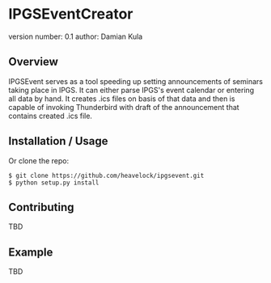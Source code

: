IPGSEventCreator
===============================

version number: 0.1
author: Damian Kula

Overview
--------

IPGSEvent serves as a tool speeding up setting announcements of seminars taking place in IPGS.
It can either parse IPGS's event calendar or entering all data by hand.
It creates .ics files on basis of that data and then is capable of invoking Thunderbird with draft of the announcement 
that contains created .ics file.

Installation / Usage
--------------------

Or clone the repo:

    $ git clone https://github.com/heavelock/ipgsevent.git
    $ python setup.py install
    
Contributing
------------

TBD

Example
-------

TBD
